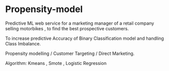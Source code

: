 # Propensity-model

Predictive ML web service for a marketing manager of a retail company selling motorbikes , to find the best prospective customers.


To increase predictive Accuracy of Binary Classification model and handling Class Imbalance.


Propensity modelling / Customer Targeting / Direct Marketing.

Algorithm: Kmeans , Smote , Logistic Regression

